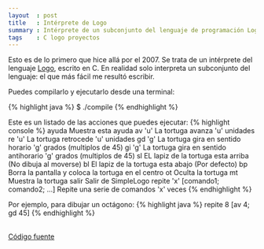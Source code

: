 ```yaml
---
layout  : post
title   : Intérprete de Logo
summary : Intérprete de un subconjunto del lenguaje de programación Logo.
tags    : C logo proyectos
---
```


Esto es de lo primero que hice allá por el 2007. Se trata de un intérprete del lenguaje
[Logo], escrito en C. En realidad solo interpreta un subconjunto del lenguaje: el que más
fácil me resultó escribir.

Puedes compilarlo y ejecutarlo desde una terminal:

{% highlight java %}
$ ./compile
{% endhighlight %}

Este es un listado de las acciones que puedes ejecutar:
{% highlight console %}
ayuda	Muestra esta ayuda
 av 'u'  La tortuga avanza 'u' unidades
 re 'u'	La tortuga retrocede 'u' unidades
 gd 'g'	La tortuga gira en sentido horario 'g' grados (multiplos de 45)
 gi 'g'	La tortuga gira en sentido antihorario 'g' grados (multiplos de 45)
 sl    	EL lapiz de la tortuga esta arriba (No dibuja al moverse)
 bl    	El lapiz de la tortuga esta abajo (Por defecto)
 bp    	Borra la pantalla y coloca la tortuga en el centro
 ot    	Oculta la tortuga
 mt    	Muestra la tortuga
 salir 	Salir de SimpleLogo
 repite 'x' [comando1; comando2; ...]   Repite una serie de comandos 'x' veces
{% endhighlight %}

Por ejemplo, para dibujar un octágono:
{% highlight java %}
repite 8 [av 4; gd 45]
{% endhighlight %}

<br>
<a id="view_banner" target="_blank" href="https://github.com/enrmarc/logo-interpreter">Código fuente</a>


[Logo]: http://en.wikipedia.org/wiki/Logo_(programming_language) 
